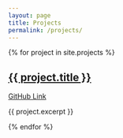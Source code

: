 ```yaml
---
layout: page
title: Projects
permalink: /projects/
---
```


{% for project in site.projects %}
<article class="mb-12">
  <h2 class="text-2xl font-bold mb-4">
    <a href="{{ project.url }}" class="hover:text-blue-500 transition-colors">{{ project.title }}</a>
  </h2>
  <p class="text-gray-700 dark:text-gray-300 mb-4"><a href="{{ project.github-link }}">GitHub Link </a> </p>
  <p class="text-gray-700 dark:text-gray-300 mb-4">{{ project.excerpt }}</p>
</article>
{% endfor %}
